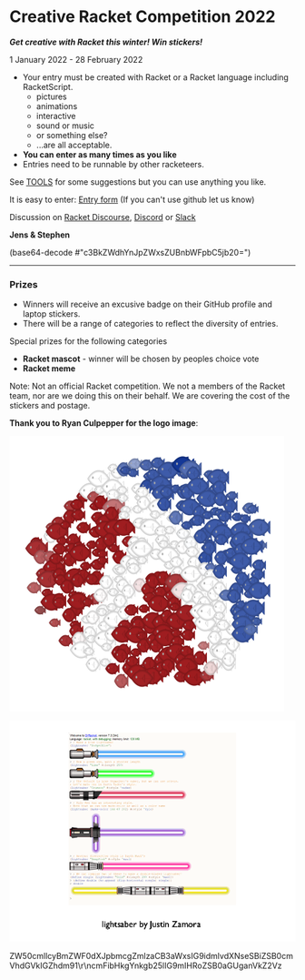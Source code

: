 # Creative Racket Competition 2022

***Get creative with Racket this winter! Win stickers!***

1 January 2022 - 28 February 2022

* Your entry must be created with Racket or a Racket language including RacketScript.
  * pictures
  * animations 
  * interactive
  * sound or music
  * or something else?
  * ...are all acceptable.
* **You can enter as many times as you like**
* Entries need to be runnable by other racketeers.

See [TOOLS](TOOLS.md) for some suggestions but you can use anything you like.

It is easy to enter: [Entry form](https://github.com/standard-fish/racket-creative-graphics-2022/issues/new?assignees=spdegabrielle&labels=&template=submit-competition-entry.md&title=%5BENTRY%5D)  (If you can't use github let us know)

Discussion on [Racket Discourse](https://racket.discourse.group/tag/creative-racket), [Discord](https://discord.gg/6Zq8sH5) or [Slack](https://racket-slack.herokuapp.com/)

**Jens & Stephen**

(base64-decode #"c3BkZWdhYnJpZWxsZUBnbWFpbC5jb20=")

----

### Prizes

* Winners will receive an excusive badge on their GitHub profile and laptop stickers. 
* There will be a range of categories to reflect the diversity of entries.

Special prizes for the following categories

* **Racket mascot** - winner will be chosen by peoples choice vote
* **Racket meme** 


Note: Not an official Racket competition. We not a members of the Racket team, nor are we doing this on their behalf. We are covering the cost of the stickers and postage.


**Thank you to Ryan Culpepper for the logo image**: 

![Racket Logo as a school of fish by Ryan Culpepper](dense.png)


![showreel5restore-bg.gif](showreel5restore-bg.gif)

ZW50cmllcyBmZWF0dXJpbmcgZmlzaCB3aWxsIG9idmlvdXNseSBiZSB0cmVhdGVkIGZhdm91\r\ncmFibHkgYnkgb25lIG9mIHRoZSB0aGUganVkZ2Vz

